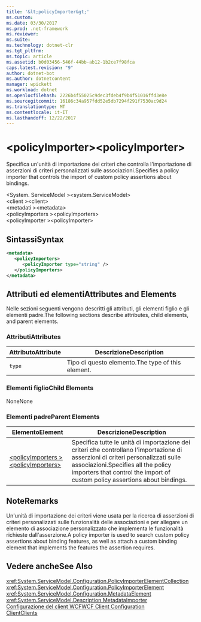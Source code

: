 ```yaml
---
title: '&lt;policyImporter&gt;'
ms.custom: 
ms.date: 03/30/2017
ms.prod: .net-framework
ms.reviewer: 
ms.suite: 
ms.technology: dotnet-clr
ms.tgt_pltfrm: 
ms.topic: article
ms.assetid: b0d03456-546f-44bb-ab12-1b2ce7f98fca
caps.latest.revision: "9"
author: dotnet-bot
ms.author: dotnetcontent
manager: wpickett
ms.workload: dotnet
ms.openlocfilehash: 2226b4f55025c9dec3fdeb4f9b4f51016ffd3e8e
ms.sourcegitcommit: 16186c34a957fdd52e5db7294f291f7530ac9d24
ms.translationtype: MT
ms.contentlocale: it-IT
ms.lasthandoff: 12/22/2017
---
```

# <a name="ltpolicyimportergt"></a><span data-ttu-id="a2d87-102">&lt;policyImporter&gt;</span><span class="sxs-lookup"><span data-stu-id="a2d87-102">&lt;policyImporter&gt;</span></span>
<span data-ttu-id="a2d87-103">Specifica un'unità di importazione dei criteri che controlla l'importazione di asserzioni di criteri personalizzati sulle associazioni.</span><span class="sxs-lookup"><span data-stu-id="a2d87-103">Specifies a policy importer that controls the import of custom policy assertions about bindings.</span></span>  
  
 <span data-ttu-id="a2d87-104">\<System. ServiceModel ></span><span class="sxs-lookup"><span data-stu-id="a2d87-104">\<system.ServiceModel></span></span>  
<span data-ttu-id="a2d87-105">\<client ></span><span class="sxs-lookup"><span data-stu-id="a2d87-105">\<client></span></span>  
<span data-ttu-id="a2d87-106">\<metadati ></span><span class="sxs-lookup"><span data-stu-id="a2d87-106">\<metadata></span></span>  
<span data-ttu-id="a2d87-107">\<policyImporters ></span><span class="sxs-lookup"><span data-stu-id="a2d87-107">\<policyImporters></span></span>  
<span data-ttu-id="a2d87-108">\<policyImporter ></span><span class="sxs-lookup"><span data-stu-id="a2d87-108">\<policyImporter></span></span>  
  
## <a name="syntax"></a><span data-ttu-id="a2d87-109">Sintassi</span><span class="sxs-lookup"><span data-stu-id="a2d87-109">Syntax</span></span>  
  
```xml  
<metadata>  
   <policyImporters>  
      <policyImporter type="string" />  
   </policyImporters>  
</metadata>  
```  
  
## <a name="attributes-and-elements"></a><span data-ttu-id="a2d87-110">Attributi ed elementi</span><span class="sxs-lookup"><span data-stu-id="a2d87-110">Attributes and Elements</span></span>  
 <span data-ttu-id="a2d87-111">Nelle sezioni seguenti vengono descritti gli attributi, gli elementi figlio e gli elementi padre.</span><span class="sxs-lookup"><span data-stu-id="a2d87-111">The following sections describe attributes, child elements, and parent elements.</span></span>  
  
### <a name="attributes"></a><span data-ttu-id="a2d87-112">Attributi</span><span class="sxs-lookup"><span data-stu-id="a2d87-112">Attributes</span></span>  
  
|<span data-ttu-id="a2d87-113">Attributo</span><span class="sxs-lookup"><span data-stu-id="a2d87-113">Attribute</span></span>|<span data-ttu-id="a2d87-114">Descrizione</span><span class="sxs-lookup"><span data-stu-id="a2d87-114">Description</span></span>|  
|---------------|-----------------|  
|`type`|<span data-ttu-id="a2d87-115">Tipo di questo elemento.</span><span class="sxs-lookup"><span data-stu-id="a2d87-115">The type of this element.</span></span>|  
  
### <a name="child-elements"></a><span data-ttu-id="a2d87-116">Elementi figlio</span><span class="sxs-lookup"><span data-stu-id="a2d87-116">Child Elements</span></span>  
 <span data-ttu-id="a2d87-117">None</span><span class="sxs-lookup"><span data-stu-id="a2d87-117">None</span></span>  
  
### <a name="parent-elements"></a><span data-ttu-id="a2d87-118">Elementi padre</span><span class="sxs-lookup"><span data-stu-id="a2d87-118">Parent Elements</span></span>  
  
|<span data-ttu-id="a2d87-119">Elemento</span><span class="sxs-lookup"><span data-stu-id="a2d87-119">Element</span></span>|<span data-ttu-id="a2d87-120">Descrizione</span><span class="sxs-lookup"><span data-stu-id="a2d87-120">Description</span></span>|  
|-------------|-----------------|  
|[<span data-ttu-id="a2d87-121">\<policyImporters ></span><span class="sxs-lookup"><span data-stu-id="a2d87-121">\<policyImporters></span></span>](../../../../../docs/framework/configure-apps/file-schema/wcf/policyimporters.md)|<span data-ttu-id="a2d87-122">Specifica tutte le unità di importazione dei criteri che controllano l'importazione di asserzioni di criteri personalizzati sulle associazioni.</span><span class="sxs-lookup"><span data-stu-id="a2d87-122">Specifies all the policy importers that control the import of custom policy assertions about bindings.</span></span>|  
  
## <a name="remarks"></a><span data-ttu-id="a2d87-123">Note</span><span class="sxs-lookup"><span data-stu-id="a2d87-123">Remarks</span></span>  
 <span data-ttu-id="a2d87-124">Un'unità di importazione dei criteri viene usata per la ricerca di asserzioni di criteri personalizzati sulle funzionalità delle associazioni e per allegare un elemento di associazione personalizzato che implementa le funzionalità richieste dall'asserzione.</span><span class="sxs-lookup"><span data-stu-id="a2d87-124">A policy importer is used to search custom policy assertions about binding features, as well as attach a custom binding element that implements the features the assertion requires.</span></span>  
  
## <a name="see-also"></a><span data-ttu-id="a2d87-125">Vedere anche</span><span class="sxs-lookup"><span data-stu-id="a2d87-125">See Also</span></span>  
 <xref:System.ServiceModel.Configuration.PolicyImporterElementCollection>  
 <xref:System.ServiceModel.Configuration.PolicyImporterElement>  
 <xref:System.ServiceModel.Configuration.MetadataElement>  
 <xref:System.ServiceModel.Description.MetadataImporter>  
 [<span data-ttu-id="a2d87-126">Configurazione del client WCF</span><span class="sxs-lookup"><span data-stu-id="a2d87-126">WCF Client Configuration</span></span>](../../../../../docs/framework/wcf/feature-details/client-configuration.md)  
 [<span data-ttu-id="a2d87-127">Client</span><span class="sxs-lookup"><span data-stu-id="a2d87-127">Clients</span></span>](../../../../../docs/framework/wcf/feature-details/clients.md)
